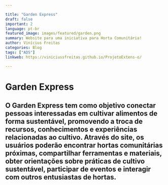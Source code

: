 ```yaml
---

title: "Garden Express" 
draft: false
important: 2
language: pt-br 
featured_image: images/featured/garden.png
summary: Website para uma iniciativa para Horta Comunitária!
author: Vinícius Freitas 
categories: Blog 
tags: ["ADS"] 
linkweb: https://viniciussfreitas.github.io/ProjetoExtens-o/

---
```


# Garden Express

## O Garden Express tem como objetivo conectar pessoas interessadas em cultivar alimentos de forma sustentável, promovendo a troca de recursos, conhecimentos e experiências relacionadas ao cultivo. Através do site, os usuários poderão encontrar hortas comunitárias próximas, compartilhar ferramentas e materiais, obter orientações sobre práticas de cultivo sustentável, participar de eventos e interagir com outros entusiastas de hortas.
